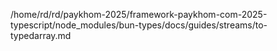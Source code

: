/home/rd/rd/paykhom-2025/framework-paykhom-com-2025-typescript/node_modules/bun-types/docs/guides/streams/to-typedarray.md